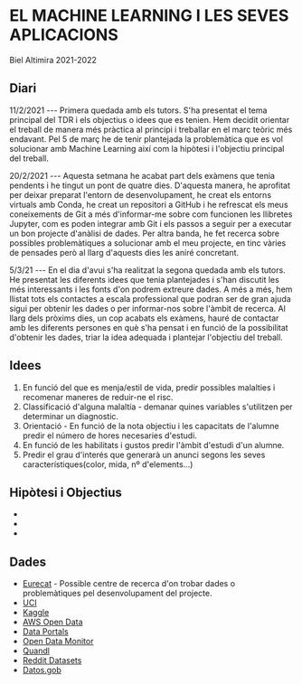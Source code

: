 # EL MACHINE LEARNING I LES SEVES APLICACIONS

Biel Altimira 2021-2022

## Diari
11/2/2021 --- Primera quedada amb els tutors. S'ha presentat el tema principal del TDR i els objectius o idees que es tenien. Hem decidit orientar el treball de manera més pràctica al principi i treballar en el marc teòric més endavant. Pel 5 de març he de tenir plantejada la problemàtica que es vol solucionar amb Machine Learning així com la hipòtesi i l'objectiu principal del treball.

20/2/2021 --- Aquesta setmana he acabat part dels exàmens que tenia pendents i he tingut un pont de quatre dies. D'aquesta manera, he aprofitat per deixar preparat l'entorn de desenvolupament, he creat els entorns virtuals amb Conda, he creat un repositori a GitHub i he refrescat els meus coneixements de Git a més d'informar-me sobre com funcionen les llibretes Jupyter, com es poden integrar amb Git i els passos a seguir per a executar un bon projecte d'anàlisi de dades. Per altra banda, he fet recerca sobre possibles problemàtiques a solucionar amb el meu projecte, en tinc vàries de pensades però al llarg d'aquests dies les aniré concretant.

5/3/21 --- En el dia d'avui s'ha realitzat la segona quedada amb els tutors. He presentat les diferents idees que tenia plantejades i s'han discutit les més interessants i les fonts d'on podrem extreure dades. A més a més, hem llistat tots els contactes a escala professional que podran ser de gran ajuda sigui per obtenir les dades o per informar-nos sobre l'àmbit de recerca. Al llarg dels pròxims dies, un cop acabats els exàmens, hauré de contactar amb les diferents persones en què s'ha pensat i en funció de la possibilitat d'obtenir les dades, triar la idea adequada i plantejar l'objectiu del treball.

## Idees

1. En funció del que es menja/estil de vida, predir possibles malalties i recomenar maneres de reduir-ne el risc.
2. Classificació d'alguna malaltía - demanar quines variables s'utilitzen per determinar un diagnostic.
3. Orientació - En funció de la nota objectiu i les capacitats de l'alumne predir el número de hores necesaries d'estudi.
4. En funció de les habilitats i gustos predir l'àmbit d'estudi d'un alumne.
5. Predir el grau d'interés que generarà un anunci segons les seves característiques(color, mida, nº d'elements...)

## Hipòtesi i Objectius

*
*
*

## Dades

* [Eurecat](https://eurecat.org/ambits-de-coneixement/big-data/) - Possible centre de recerca d'on trobar dades o problemàtiques pel desenvolupament del projecte.
* [UCI](https://archive.ics.uci.edu/ml/index.php)
* [Kaggle](https://www.kaggle.com/)
* [AWS Open Data](https://registry.opendata.aws/)
* [Data Portals](https://dataportals.org/)
* [Open Data Monitor](https://www.opendatamonitor.eu/)
* [Quandl](https://www.quandl.com/)
* [Reddit Datasets](https://www.reddit.com/r/datasets/)
* [Datos.gob](https://datos.gob.es/)
